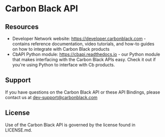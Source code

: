 # Carbon Black API 

## Resources

* Developer Network website: https://developer.carbonblack.com - contains reference documentation, video tutorials, and how-to guides on how to integrate with Carbon Black products
* CbAPI Python module: https://cbapi.readthedocs.io - our Python module that makes interfacing with the Carbon Black APIs easy. Check it out if you're using Python to interface with Cb products.

## Support

If you have questions on the Carbon Black API or these API Bindings, please contact us at dev-support@carbonblack.com

## License

Use of the Carbon Black API is governed by the license found in LICENSE.md.
